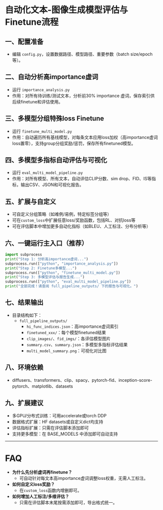# 自动化文本-图像生成模型评估与Finetune流程

## 一、配置准备
- 编辑 `config.py`，设置数据路径、模型路径、重要参数（batch size/epoch等）。

## 二、自动分析高importance虚词
- 运行 `importance_analysis.py`
- 作用：对所有待训练/测试文本，分析前30% importance 虚词，保存索引供后续finetune和评估使用。

## 三、多模型分组特殊loss Finetune
- 运行 `finetune_multi_model.py`
- 作用：自动遍历所有基线模型，对每条文本应用loss加权（高importance虚词loss置零），支持group分组奖励/惩罚，保存所有finetuned模型。

## 四、多模型多指标自动评估与可视化
- 运行 `eval_multi_model_pipeline.py`
- 作用：对所有模型、所有文本，自动评估CLIP分数、sim drop、FID、IS等指标，输出CSV、JSON和可视化报告。

## 五、扩展与自定义
- 可自定义分组策略（如难例/易例，特定标签分组等）
- 可在`custom_loss`中扩展任意loss/奖励函数，包括RL、对抗loss等
- 可在评估脚本中增加更多自动化指标（如BLEU、人工标注、分布分析等）

## 六、一键运行主入口（推荐）

```python name=run_full_pipeline.py
import subprocess
print("Step 1: 分析高importance虚词...")
subprocess.run(["python", "importance_analysis.py"])
print("Step 2: Finetune多模型...")
subprocess.run(["python", "finetune_multi_model.py"])
print("Step 3: 多模型评估与报告生成...")
subprocess.run(["python", "eval_multi_model_pipeline.py"])
print("全部完成！请查阅 full_pipeline_outputs/ 下的报告与可视化。")
```

## 七、结果输出
- 目录结构如下：
  - `full_pipeline_outputs/`
    - `hi_func_indices.json`：高importance虚词索引
    - `finetuned_xxx/`：每个模型finetuned结果
    - `clip_images/`、`fid_imgs/`：各评估模型图片
    - `summary.csv`、`summary.json`：多模型多指标评估结果
    - `multi_model_summary.png`：可视化对比图

## 八、环境依赖
- diffusers、transformers、clip、spacy、pytorch-fid、inception-score-pytorch、matplotlib、datasets

## 九、扩展建议
- 多GPU/分布式训练：可用accelerate或torch DDP
- 数据格式扩展：HF datasets或自定义dict均支持
- 评估指标扩展：只需在评估脚本添加即可
- 支持更多模型：在 BASE_MODELS 中添加即可自动支持

---

# FAQ

- **为什么先分析虚词再finetune？**
  - 可自动针对每文本高importance虚词调整loss权重，无需人工标注。
- **如何自定义loss奖励？**
  - 在`custom_loss`函数内增删即可。
- **如何增加人工标注/多维评估？**
  - 只需在评估脚本末尾按需添加即可，导出格式统一。